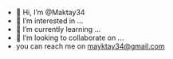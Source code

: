 - 👋 Hi, I’m @Maktay34
- 👀 I’m interested in ...
- 🌱 I’m currently learning ...
- 💞️ I’m looking to collaborate on ...
- you can reach me on mayktay34@gmail.com

<!---
Maktay34/Maktay34 is a ✨ special ✨ repository because its `README.md` (this file) appears on your GitHub profile.
You can click the Preview link to take a look at your changes.
--->
